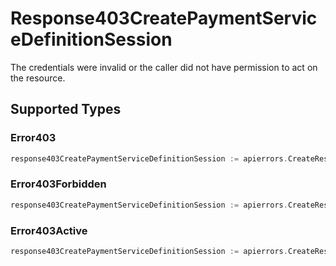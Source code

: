 # Response403CreatePaymentServiceDefinitionSession

The credentials were invalid or the caller did not have permission to act on the resource.


## Supported Types

### Error403

```go
response403CreatePaymentServiceDefinitionSession := apierrors.CreateResponse403CreatePaymentServiceDefinitionSessionError403(components.Error403{/* values here */})
```

### Error403Forbidden

```go
response403CreatePaymentServiceDefinitionSession := apierrors.CreateResponse403CreatePaymentServiceDefinitionSessionError403Forbidden(components.Error403Forbidden{/* values here */})
```

### Error403Active

```go
response403CreatePaymentServiceDefinitionSession := apierrors.CreateResponse403CreatePaymentServiceDefinitionSessionError403Active(components.Error403Active{/* values here */})
```


